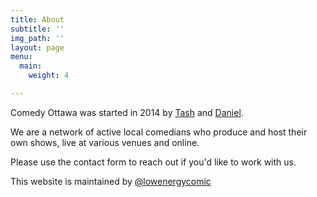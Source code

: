 ```yaml
---
title: About
subtitle: ''
img_path: ''
layout: page
menu:
  main:
    weight: 4

---
```

Comedy Ottawa was started in 2014 by [Tash](https://www.instagram.com/lowenergycomic/) and [Daniel](https://www.instagram.com/gorgeous_taco/).

We are a network of active local comedians who produce and host their own shows, live at various venues and online. 

Please use the contact form to reach out if you'd like to work with us.

This website is maintained by [@lowenergycomic](https://www.instagram.com/lowenergycomic/)